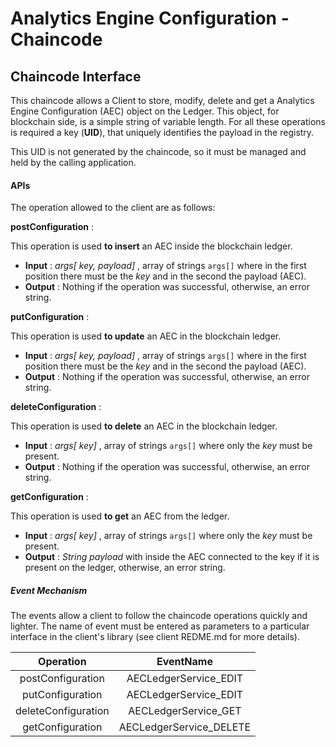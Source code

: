 # Analytics Engine Configuration - Chaincode

## Chaincode Interface



This chaincode allows a Client to store, modify, delete and get a Analytics Engine Configuration (AEC) object on the Ledger. This object, for blockchain side, is a simple string of variable length. For all these operations is required a key (**UID**), that uniquely identifies the payload in the registry.

This UID is not generated by the chaincode, so it must be managed and held by the calling application.

#### APIs

The operation allowed to the client are as follows:

**postConfiguration** : 

 This operation is used **to insert** an AEC inside the blockchain ledger. 

- **Input** :  *args[ key, payload]* , array of strings `args[]` where in the first position  there must be the *key* and in the second the payload (AEC).
- **Output** : Nothing if the operation was successful, otherwise, an error string.

**putConfiguration** :

This operation is used **to update** an AEC in the blockchain ledger.

- **Input** :  *args[ key, payload]* , array of strings `args[]` where in the first position  there must be the *key* and in the second the payload (AEC).
- **Output** : Nothing if the operation was successful, otherwise, an error string.

**deleteConfiguration** :

This operation is used **to delete** an AEC in the blockchain ledger.

- **Input** :  *args[ key]* , array of strings `args[]` where only the *key* must be present.
- **Output** : Nothing if the operation was successful, otherwise, an error string.

**getConfiguration** :

This operation is used **to get** an AEC from the ledger.

- **Input** :  *args[ key]* , array of strings `args[]` where only the *key* must be present.
- **Output** : *String payload* with inside the AEC connected to the key if it is present on the ledger, otherwise, an error string.



##### Event Mechanism

The events allow a client to follow the chaincode operations quickly and lighter.  The name of event must be entered as parameters to a particular interface in the client's library (see client REDME.md for more details).

|      Operation      |        EventName        |
| :-----------------: | :---------------------: |
|  postConfiguration  |  AECLedgerService_EDIT  |
|  putConfiguration   |  AECLedgerService_EDIT  |
| deleteConfiguration |  AECLedgerService_GET   |
|  getConfiguration   | AECLedgerService_DELETE |

